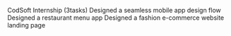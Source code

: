 CodSoft Internship (3tasks)
Designed a seamless mobile app design flow
Designed a restaurant menu app
Designed a fashion e-commerce website landing page
